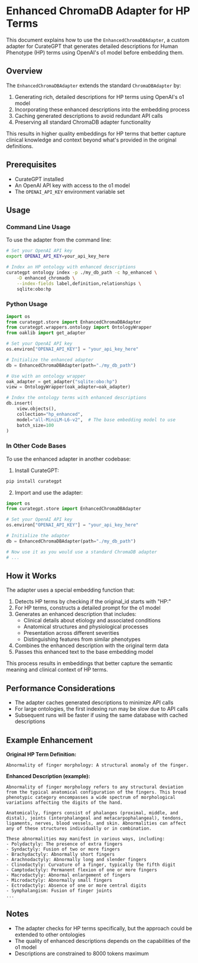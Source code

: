 # Enhanced ChromaDB Adapter for HP Terms

This document explains how to use the `EnhancedChromaDBAdapter`, a custom adapter for CurateGPT that generates detailed descriptions for Human Phenotype (HP) terms using OpenAI's o1 model before embedding them.

## Overview

The `EnhancedChromaDBAdapter` extends the standard `ChromaDBAdapter` by:

1. Generating rich, detailed descriptions for HP terms using OpenAI's o1 model
2. Incorporating these enhanced descriptions into the embedding process
3. Caching generated descriptions to avoid redundant API calls
4. Preserving all standard ChromaDB adapter functionality

This results in higher quality embeddings for HP terms that better capture clinical knowledge and context beyond what's provided in the original definitions.

## Prerequisites

- CurateGPT installed
- An OpenAI API key with access to the o1 model
- The `OPENAI_API_KEY` environment variable set

## Usage

### Command Line Usage

To use the adapter from the command line:

```bash
# Set your OpenAI API key
export OPENAI_API_KEY=your_api_key_here

# Index an HP ontology with enhanced descriptions
curategpt ontology index -p ./my_db_path -c hp_enhanced \
    -D enhanced_chromadb \
    --index-fields label,definition,relationships \
    sqlite:obo:hp
```

### Python Usage

```python
import os
from curategpt.store import EnhancedChromaDBAdapter
from curategpt.wrappers.ontology import OntologyWrapper
from oaklib import get_adapter

# Set your OpenAI API key
os.environ["OPENAI_API_KEY"] = "your_api_key_here"

# Initialize the enhanced adapter
db = EnhancedChromaDBAdapter(path="./my_db_path")

# Use with an ontology wrapper
oak_adapter = get_adapter("sqlite:obo:hp")
view = OntologyWrapper(oak_adapter=oak_adapter)

# Index the ontology terms with enhanced descriptions
db.insert(
    view.objects(),
    collection="hp_enhanced",
    model="all-MiniLM-L6-v2",  # The base embedding model to use
    batch_size=100
)
```

### In Other Code Bases

To use the enhanced adapter in another codebase:

1. Install CurateGPT:
```bash
pip install curategpt
```

2. Import and use the adapter:
```python
import os
from curategpt.store import EnhancedChromaDBAdapter

# Set your OpenAI API key
os.environ["OPENAI_API_KEY"] = "your_api_key_here"

# Initialize the adapter
db = EnhancedChromaDBAdapter(path="./my_db_path")

# Now use it as you would use a standard ChromaDB adapter
# ...
```

## How it Works

The adapter uses a special embedding function that:

1. Detects HP terms by checking if the original_id starts with "HP:"
2. For HP terms, constructs a detailed prompt for the o1 model
3. Generates an enhanced description that includes:
   - Clinical details about etiology and associated conditions
   - Anatomical structures and physiological processes
   - Presentation across different severities
   - Distinguishing features from similar phenotypes
4. Combines the enhanced description with the original term data
5. Passes this enhanced text to the base embedding model

This process results in embeddings that better capture the semantic meaning and clinical context of HP terms.

## Performance Considerations

- The adapter caches generated descriptions to minimize API calls
- For large ontologies, the first indexing run may be slow due to API calls
- Subsequent runs will be faster if using the same database with cached descriptions

## Example Enhancement

**Original HP Term Definition:**
```
Abnormality of finger morphology: A structural anomaly of the finger.
```

**Enhanced Description (example):**
```
Abnormality of finger morphology refers to any structural deviation from the typical anatomical configuration of the fingers. This broad phenotypic category encompasses a wide spectrum of morphological variations affecting the digits of the hand.

Anatomically, fingers consist of phalanges (proximal, middle, and distal), joints (interphalangeal and metacarpophalangeal), tendons, ligaments, nerves, blood vessels, and skin. Abnormalities can affect any of these structures individually or in combination.

These abnormalities may manifest in various ways, including:
- Polydactyly: The presence of extra fingers
- Syndactyly: Fusion of two or more fingers
- Brachydactyly: Abnormally short fingers
- Arachnodactyly: Abnormally long and slender fingers
- Clinodactyly: Curvature of a finger, typically the fifth digit
- Camptodactyly: Permanent flexion of one or more fingers
- Macrodactyly: Abnormal enlargement of fingers
- Microdactyly: Abnormally small fingers
- Ectrodactyly: Absence of one or more central digits
- Symphalangism: Fusion of finger joints
...
```

## Notes

- The adapter checks for HP terms specifically, but the approach could be extended to other ontologies
- The quality of enhanced descriptions depends on the capabilities of the o1 model
- Descriptions are constrained to 8000 tokens maximum